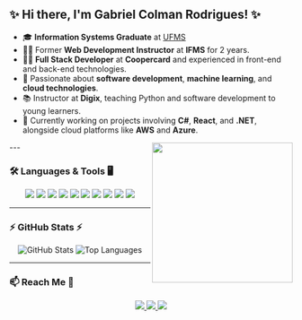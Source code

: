 ## ✨ Hi there, I'm Gabriel Colman Rodrigues! ✨

- 🎓 **Information Systems Graduate** at [UFMS](https://ufms.br)
- 👨‍🏫 Former **Web Development Instructor** at **IFMS** for 2 years.
- 👨‍💻 **Full Stack Developer** at **Coopercard** and experienced in front-end and back-end technologies.
- 🚀 Passionate about **software development**, **machine learning**, and **cloud technologies**.
- 📚 Instructor at **Digix**, teaching Python and software development to young learners.
- 🤖 Currently working on projects involving **C#**, **React**, and **.NET**, alongside cloud platforms like **AWS** and **Azure**.

<img align='right' src="https://media.giphy.com/media/iIqmM5tTjmpOB9mpbn/giphy.gif" width="250">
---

### 🛠️ Languages & Tools 🖥️
<div align="center">
  <img src="https://img.shields.io/badge/JavaScript-323330?style=for-the-badge&logo=javascript&logoColor=F7DF1E" />
  <img src="https://img.shields.io/badge/C%23-239120?style=for-the-badge&logo=c-sharp&logoColor=white" />
  <img src="https://img.shields.io/badge/Python-3776AB?style=for-the-badge&logo=python&logoColor=white" />
  <img src="https://img.shields.io/badge/Node.js-43853D?style=for-the-badge&logo=node.js&logoColor=white" />
  <img src="https://img.shields.io/badge/React-20232A?style=for-the-badge&logo=react&logoColor=61DAFB" />
  <img src="https://img.shields.io/badge/PostgreSQL-316192?style=for-the-badge&logo=postgresql&logoColor=white" />
  <img src="https://img.shields.io/badge/Docker-2496ED?style=for-the-badge&logo=docker&logoColor=white" />
  <img src="https://img.shields.io/badge/AWS-232F3E?style=for-the-badge&logo=amazon-aws&logoColor=white" />
  <img src="https://img.shields.io/badge/MongoDB-4EA94B?style=for-the-badge&logo=mongodb&logoColor=white" />
  <img src="https://img.shields.io/badge/TypeScript-007ACC?style=for-the-badge&logo=typescript&logoColor=white" />
</div>

---

### ⚡ GitHub Stats ⚡

<div align="center">
  <img src="https://github-readme-stats.vercel.app/api?username=gabriel-colman&show_icons=true&theme=radical" alt="GitHub Stats" />
  <img src="https://github-readme-stats.vercel.app/api/top-langs/?username=gabriel-colman&layout=compact&theme=radical" alt="Top Languages" />
</div>

---

### 📫 Reach Me 💬
<div align="center">
  <a href="https://www.linkedin.com/in/gabriel-colman-rodrigues-a09352113/">
    <img src="https://img.shields.io/badge/LinkedIn-0077B5?style=for-the-badge&logo=linkedin&logoColor=white" />
  </a>
  <a href="mailto:gabrielcolman7@gmail.com">
    <img src="https://img.shields.io/badge/Gmail-D14836?style=for-the-badge&logo=gmail&logoColor=white" />
  </a>
  <a href="https://www.instagram.com/gabriel_colman/">
    <img src="https://img.shields.io/badge/Instagram-E4405F?style=for-the-badge&logo=instagram&logoColor=white" />
  </a>
</div>

